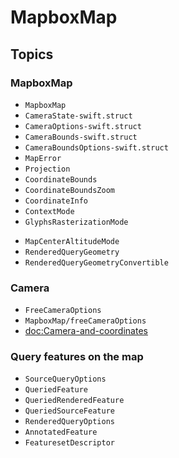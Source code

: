 #  MapboxMap

## Topics

### MapboxMap

- ``MapboxMap``
- ``CameraState-swift.struct``
- ``CameraOptions-swift.struct``
- ``CameraBounds-swift.struct``
- ``CameraBoundsOptions-swift.struct``
- ``MapError``
- ``Projection``
- ``CoordinateBounds``
- ``CoordinateBoundsZoom``
- ``CoordinateInfo``
- ``ContextMode``
- ``GlyphsRasterizationMode``
<!-- There is missing public API for the next enum -->
- ``MapCenterAltitudeMode``
- ``RenderedQueryGeometry``
- ``RenderedQueryGeometryConvertible``

### Camera
- ``FreeCameraOptions``
- ``MapboxMap/freeCameraOptions``
- <doc:Camera-and-coordinates>

### Query features on the map

- ``SourceQueryOptions``
- ``QueriedFeature``
- ``QueriedRenderedFeature``
- ``QueriedSourceFeature``
- ``RenderedQueryOptions``
- ``AnnotatedFeature``
- ``FeaturesetDescriptor``
